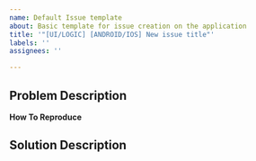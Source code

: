 ```yaml
---
name: Default Issue template
about: Basic template for issue creation on the application
title: '"[UI/LOGIC] [ANDROID/IOS] New issue title"'
labels: ''
assignees: ''

---
```


**Problem Description**
------

  
**How To Reproduce**
  


**Solution Description**
------
